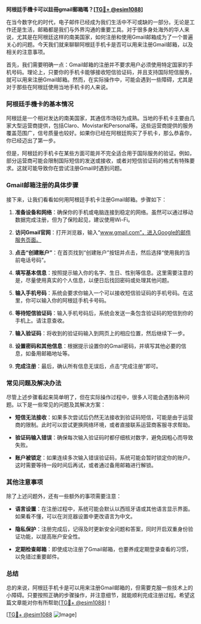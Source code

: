 **阿根廷手機卡可以註冊gmail郵箱嗎？[[TG💪+ @esim1088](https://t.me/s/esim1088)]**

在当今数字化的时代，电子邮件已经成为我们生活中不可或缺的一部分。无论是工作还是生活，邮箱都是我们与外界沟通的重要工具。对于很多身处海外的华人来说，尤其是在阿根廷这样的南美国家，如何注册和使用Gmail邮箱成为了一个普遍关心的问题。今天我们就来聊聊阿根廷手机卡是否可以用来注册Gmail邮箱，以及相关的注意事项。

首先，我们需要明确一点：Gmail邮箱的注册并不要求用户必须使用特定国家的手机号码。理论上，只要你的手机卡能够接收短信验证码，并且支持国际短信服务，就可以用来注册Gmail邮箱。然而，在实际操作中，可能会遇到一些障碍，尤其是对于那些在阿根廷使用当地手机卡的人来说。

### 阿根廷手機卡的基本情况

阿根廷是一个相对发达的南美国家，其通信市场较为成熟。当地的手机卡主要由几家大型运营商提供，包括Claro、Movistar和Personal等。这些运营商提供的服务覆盖范围广，信号质量也较好。如果你已经在阿根廷购买了手机卡，那么恭喜你，你已经迈出了第一步。

但是，阿根廷的手机卡在某些方面可能并不完全适合用于国际服务的验证。例如，部分运营商可能会限制国际短信的发送或接收，或者对短信验证码的格式有特殊要求。这就可能导致你在尝试注册Gmail时遇到问题。

### Gmail邮箱注册的具体步骤

接下来，让我们看看如何用阿根廷手机卡注册Gmail邮箱。步骤如下：

1. **准备设备和网络**：确保你的手机或电脑连接到稳定的网络。虽然可以通过移动数据完成注册，但为了保险起见，建议使用Wi-Fi。

2. **访问Gmail官网**：打开浏览器，输入“www.gmail.com”，进入Google的邮件服务页面。

3. **点击“创建账户”**：在首页找到“创建账户”按钮并点击，然后选择“使用我的当前电话号码”。

4. **填写基本信息**：按照提示输入你的名字、生日、性别等信息。这里需要注意的是，尽量使用真实的个人信息，以便日后找回密码或处理其他问题。

5. **输入手机号码**：系统会要求你输入一个可以接收短信验证码的手机号码。在这里，你可以输入你的阿根廷手机卡号码。

6. **等待短信验证码**：输入手机号码后，系统会发送一条包含验证码的短信到你的手机上。请注意查收。

7. **输入验证码**：将收到的验证码输入到网页上的相应位置，然后继续下一步。

8. **设置密码和其他信息**：根据提示设置你的Gmail密码，并填写其他必要的信息，如备用邮箱地址等。

9. **完成注册**：最后，确认所有信息无误后，点击“完成注册”即可。

### 常见问题及解决办法

尽管上述步骤看起来简单明了，但在实际操作过程中，很多人可能会遇到各种问题。以下是一些常见的问题及其解决方案：

- **短信无法接收**：如果多次尝试后仍然无法接收到验证码短信，可能是由于运营商的限制。此时可以尝试更换网络环境，或者直接联系运营商客服寻求帮助。

- **验证码输入错误**：确保每次输入验证码时都仔细核对数字，避免因粗心而导致失败。

- **账户被锁定**：如果连续多次输入错误验证码，系统可能会暂时锁定你的账户。这时需要等待一段时间后再试，或者通过备用邮箱进行解锁。

### 其他注意事项

除了上述问题外，还有一些额外的事项需要注意：

- **语言设置**：在注册过程中，系统可能会默认以西班牙语或其他语言显示界面。如果看不懂，可以在浏览器设置中更改语言为中文。

- **隐私保护**：注册完成后，记得及时更新安全问题和答案，同时开启双重身份验证功能，以提高账户安全性。

- **定期检查邮箱**：即使成功注册了Gmail邮箱，也要养成定期登录查看的习惯，以免错过重要邮件。

### 总结

总的来说，阿根廷手机卡是可以用来注册Gmail邮箱的，但需要克服一些技术上的小障碍。只要按照正确的步骤操作，并注意细节，就能顺利完成注册过程。希望这篇文章能对你有所帮助[[TG💪+ @esim1088](https://t.me/s/esim1088)]！

[[TG💪+ @esim1088](https://t.me/s/esim1088) ![Image](https://i.postimg.cc/4NQfJmqS/Snipaste-2025-05-13-00-14-12.png)]